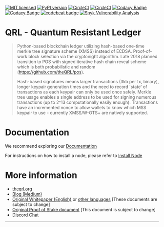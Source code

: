 
[![MIT licensed](https://img.shields.io/badge/license-MIT-blue.svg)](https://raw.githubusercontent.com/theQRL/qrllib/master/LICENSE)
[![PyPI version](https://badge.fury.io/py/qrl.svg)](https://badge.fury.io/py/qrl)
[![CircleCI](https://circleci.com/gh/theQRL/QRL.svg?style=shield)](https://circleci.com/gh/theQRL/QRL)
[![CircleCI](https://img.shields.io/circleci/project/github/theQRL/integration_tests/master.svg?label=integration)](https://circleci.com/gh/theQRL/integration_tests)
[![Codacy Badge](https://api.codacy.com/project/badge/Coverage/e3070763b579456380822b2909259070)](https://www.codacy.com/app/qrl/QRL?utm_source=github.com&utm_medium=referral&utm_content=theQRL/QRL&utm_campaign=Badge_Coverage) 
[![Codacy Badge](https://api.codacy.com/project/badge/Grade/e3070763b579456380822b2909259070)](https://www.codacy.com/app/qrl/QRL?utm_source=github.com&amp;utm_medium=referral&amp;utm_content=theQRL/QRL&amp;utm_campaign=Badge_Grade)
[![codebeat badge](https://codebeat.co/badges/9a0c8cad-bfa0-4ea7-89bf-bcb80859ce43)](https://codebeat.co/projects/github-com-theqrl-qrl-master)
[![Snyk Vulnerability Analysis](https://snyk.io/test/github/theQRL/QRL/badge.svg)](https://snyk.io/test/github/theQRL/QRL)


# QRL - Quantum Resistant Ledger 

> Python-based blockchain ledger utilizing hash-based one-time merkle tree signature scheme (XMSS) instead of ECDSA. Proof-of-work block selection via the cryptonight algorithm. Late 2018 planned transition to POS with signed iterative hash chain reveal scheme which is both probabilistic and random (https://github.com/theQRL/pos).
>
> Hash-based signatures means larger transactions (3kb per tx, binary), longer keypair generation times and the need to record 'state' of transactions as each keypair can only be used once safely. Merkle tree usage enables a single address to be used for signing numerous transactions (up to 2^13 computationally easily enough). Transactions have an incremented nonce to allow wallets to know which MSS keypair to use - currently XMSS/W-OTS+ are natively supported.

# Documentation

We recommend exploring our [Documentation](https://docs.theqrl.org/) 

For instructions on how to install a node, please refer to [Install Node](https://docs.theqrl.org/node/QRLnode/) 


# More information

 * [theqrl.org](https://theqrl.org)
 * [Blog (Medium)](https://medium.com/the-quantum-resistant-ledger)
 * [Original Whitepaper (English)](https://github.com/theQRL/Whitepaper/blob/master/QRL_whitepaper.pdf) or [other languages](https://github.com/theQRL/Whitepaper/blob/master) [These documents are subject to change]
 * [Original Proof of Stake document](https://github.com/theQRL/pos) [This document is subject to change]
 * [Discord Chat](https://discord.gg/RcR9WzX)
 
* * *
